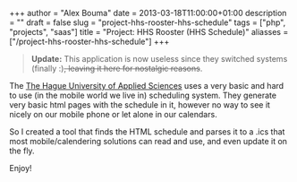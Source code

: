 +++
author = "Alex Bouma"
date = 2013-03-18T11:00:00+01:00
description = ""
draft = false
slug = "project-hhs-rooster-hhs-schedule"
tags = ["php", "projects", "saas"]
title = "Project: HHS Rooster (HHS Schedule)"
aliasses = ["/project-hhs-rooster-hhs-schedule"]
+++

> **Update:** This application is now useless since they switched systems (finally :)~~, leaving it here for nostalgic reasons~~.

The [The Hague University of Applied Sciences](http://en.wikipedia.org/wiki/The_Hague_University_of_Applied_Sciences) uses a very basic and hard to use (in the mobile world we live in) scheduling system. They generate very basic html pages with the schedule in it, however no way to see it nicely on our mobile phone or let alone in our calendars.

So I created a tool that finds the HTML schedule and parses it to a .ics that most mobile/calendering solutions can read and use, and even update it on the fly.

Enjoy!

